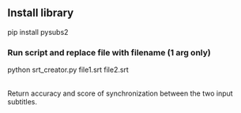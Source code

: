 ## Install library

pip install pysubs2

### Run script and replace file with filename (1 arg only)

python srt_creator.py file1.srt file2.srt

<br>
Return accuracy and score of synchronization between the two 
input subtitles.
